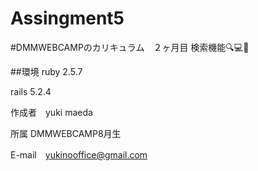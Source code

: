 # Assingment5
#DMMWEBCAMPのカリキュラム　２ヶ月目 検索機能🔍💻🏅


##環境 ruby 2.5.7

rails 5.2.4

作成者　yuki maeda

所属 DMMWEBCAMP8月生

E-mail　yukinooffice@gmail.com

